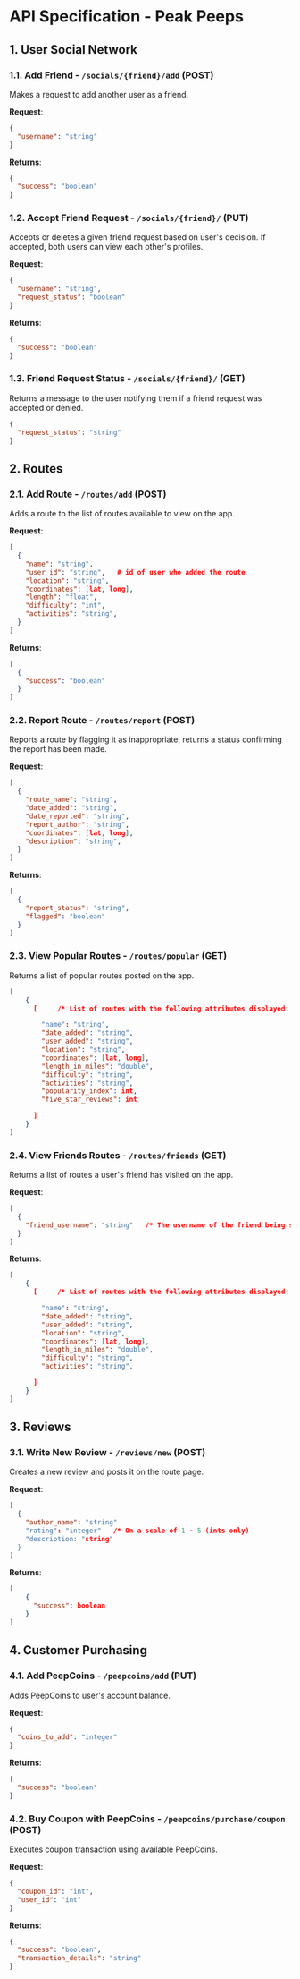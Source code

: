 # API Specification - Peak Peeps

## 1. User Social Network

### 1.1. Add Friend - `/socials/{friend}/add` (POST)

Makes a request to add another user as a friend.

**Request**:

```json
{
  "username": "string"
}
```

**Returns**:

```json
{
  "success": "boolean"
}
```

### 1.2. Accept Friend Request - `/socials/{friend}/` (PUT)

Accepts or deletes a given friend request based on user's decision.
If accepted, both users can view each other's profiles.

**Request**:

```json
{
  "username": "string",
  "request_status": "boolean"
}
```

**Returns**:

```json
{
  "success": "boolean"
}
```

### 1.3. Friend Request Status - `/socials/{friend}/` (GET)

Returns a message to the user notifying them if a friend request was accepted or denied.

```json
{
  "request_status": "string"
}
```

## 2. Routes

### 2.1. Add Route - `/routes/add` (POST)

Adds a route to the list of routes available to view on the app.

**Request**:

```json
[
  {
    "name": "string",
    "user_id": "string",   # id of user who added the route
    "location": "string",
    "coordinates": [lat, long],
    "length": "float",
    "difficulty": "int",
    "activities": "string",
  }
]
```

**Returns**:

```json
[
  {
    "success": "boolean"
  }
]
```

### 2.2. Report Route - `/routes/report` (POST)

Reports a route by flagging it as inappropriate, returns a status confirming the report has been made.

**Request**:

```json
[
  {
    "route_name": "string",
    "date_added": "string",
    "date_reported": "string",
    "report_author": "string",
    "coordinates": [lat, long],
    "description": "string",
  }
]
```

**Returns**:

```json
[
  {
    "report_status": "string",
    "flagged": "boolean"
  }
]
```

### 2.3. View Popular Routes - `/routes/popular` (GET)

Returns a list of popular routes posted on the app.

```json
[
    {
      [     /* List of routes with the following attributes displayed:

        "name": "string",
        "date_added": "string",
        "user_added": "string",
        "location": "string",
        "coordinates": [lat, long],
        "length_in_miles": "double",
        "difficulty": "string",
        "activities": "string",
        "popularity_index": int,
        "five_star_reviews": int

      ]
    }
]
```

### 2.4. View Friends Routes - `/routes/friends` (GET)

Returns a list of routes a user's friend has visited on the app.

**Request**:

```json
[
  {
    "friend_username": "string"   /* The username of the friend being searched up
  }
]
```

**Returns**:

```json
[
    {
      [     /* List of routes with the following attributes displayed:

        "name": "string",
        "date_added": "string",
        "user_added": "string",
        "location": "string",
        "coordinates": [lat, long],
        "length_in_miles": "double",
        "difficulty": "string",
        "activities": "string",

      ]
    }
]
```

## 3. Reviews

### 3.1. Write New Review - `/reviews/new` (POST)

Creates a new review and posts it on the route page.

**Request**:

```json
[
  {
    "author_name": "string"
    "rating": "integer"   /* On a scale of 1 - 5 (ints only)
    "description: "string"
  }
]
```

**Returns**:

```json
[
    {
      "success": boolean
    }
]
```

## 4. Customer Purchasing

### 4.1. Add PeepCoins - `/peepcoins/add` (PUT)

Adds PeepCoins to user's account balance.

**Request**:

```json
{
  "coins_to_add": "integer"
}
```

**Returns**:

```json
{
  "success": "boolean"
}
```

### 4.2. Buy Coupon with PeepCoins - `/peepcoins/purchase/coupon` (POST)

Executes coupon transaction using available PeepCoins.

**Request**:

```json
{
  "coupon_id": "int",
  "user_id": "int"
}
```

**Returns**:

```json
{
  "success": "boolean",
  "transaction_details": "string"
}
```
